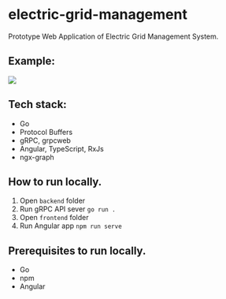 # electric-grid-management

Prototype Web Application of Electric Grid Management System.

## Example:

![](./docs/assets/rec_egm.gif)

## Tech stack:

- Go
- Protocol Buffers
- gRPC, grpcweb
- Angular, TypeScript, RxJs
- ngx-graph

## How to run locally.

1. Open `backend` folder
1. Run gRPC API sever `go run .`
1. Open `frontend` folder
1. Run Angular app `npm run serve`

## Prerequisites to run locally.

- Go
- npm
- Angular
